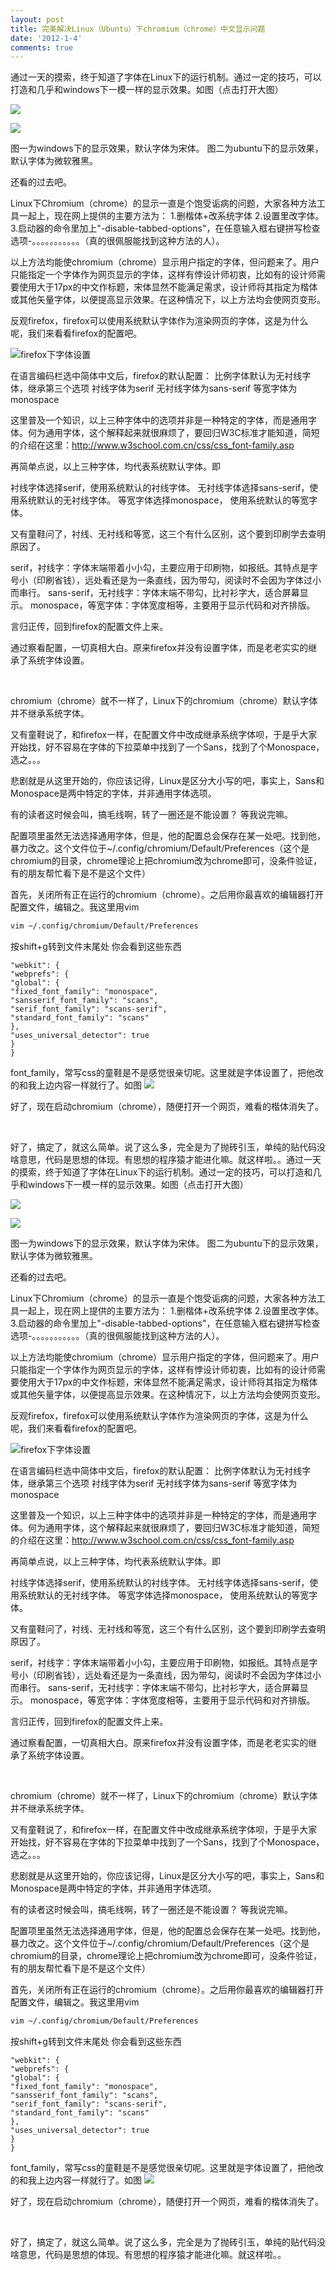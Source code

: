 ```yaml
---
layout: post
title: 完美解决Linux（Ubuntu）下chromium（chrome）中文显示问题
date: '2012-1-4'
comments: true
---
```

通过一天的摸索，终于知道了字体在Linux下的运行机制。通过一定的技巧，可以打造和几乎和windows下一模一样的显示效果。如图（点击打开大图）

![](/uploads/2012/01/windows.png)

![](/uploads/2012/01/ubuntu.png)

图一为windows下的显示效果，默认字体为宋体。
图二为ubuntu下的显示效果，默认字体为微软雅黑。

还看的过去吧。

Linux下Chromium（chrome）的显示一直是个饱受诟病的问题，大家各种方法工具一起上，现在网上提供的主要方法为：
1.删楷体+改系统字体
2.设置里改字体。
3.启动器的命令里加上"-disable-tabbed-options"，在任意输入框右键拼写检查选项-。。。。。。。。。。。（真的很佩服能找到这种方法的人）。

以上方法均能使chromium（chrome）显示用户指定的字体，但问题来了。用户只能指定一个字体作为网页显示的字体，这样有悖设计师初衷，比如有的设计师需要使用大于17px的中文作标题，宋体显然不能满足需求，设计师将其指定为楷体或其他矢量字体，以便提高显示效果。在这种情况下，以上方法均会使网页变形。

反观firefox，firefox可以使用系统默认字体作为渲染网页的字体，这是为什么呢，我们来看看firefox的配置吧。

![](/uploads/2012/01/Screenshot-2012-01-04-184249.png "firefox下字体设置" )

在语言编码栏选中简体中文后，firefox的默认配置：
比例字体默认为无衬线字体，继承第三个选项
衬线字体为serif
无衬线字体为sans-serif
等宽字体为monospace

这里普及一个知识，以上三种字体中的选项并非是一种特定的字体，而是通用字体。何为通用字体，这个解释起来就很麻烦了，要回归W3C标准才能知道，简短的介绍在这里：<a href="http://www.w3school.com.cn/css/css_font-family.asp">http://www.w3school.com.cn/css/css_font-family.asp</a>

再简单点说，以上三种字体，均代表系统默认字体。即

衬线字体选择serif，使用系统默认的衬线字体。
无衬线字体选择sans-serif，使用系统默认的无衬线字体。
等宽字体选择monospace， 使用系统默认的等宽字体。

又有童鞋问了，衬线、无衬线和等宽，这三个有什么区别，这个要到印刷学去查明原因了。

serif，衬线字：字体末端带着小小勾，主要应用于印刷物，如报纸。其特点是字号小（印刷省钱），远处看还是为一条直线，因为带勾，阅读时不会因为字体过小而串行。
sans-serif，无衬线字：字体末端不带勾，比衬衫字大，适合屏幕显示。
monospace，等宽字体：字体宽度相等，主要用于显示代码和对齐排版。

言归正传，回到firefox的配置文件上来。

通过察看配置，一切真相大白。原来firefox并没有设置字体，而是老老实实的继承了系统字体设置。

&nbsp;

chromium（chrome）就不一样了，Linux下的chromium（chrome）默认字体并不继承系统字体。

又有童鞋说了，和firefox一样，在配置文件中改成继承系统字体呗，于是乎大家开始找，好不容易在字体的下拉菜单中找到了一个Sans，找到了个Monospace，选之。。。

悲剧就是从这里开始的，你应该记得，Linux是区分大小写的吧，事实上，Sans和Monospace是两中特定的字体，并非通用字体选项。

有的读者这时候会叫，搞毛线啊，转了一圈还是不能设置？
等我说完嘛。

配置项里虽然无法选择通用字体，但是，他的配置总会保存在某一处吧。找到他，暴力改之。这个文件位于~/.config/chromium/Default/Preferences（这个是chromium的目录，chrome理论上把chromium改为chrome即可，没条件验证，有的朋友帮忙看下是不是这个文件）

首先，关闭所有正在运行的chromium（chrome）。之后用你最喜欢的编辑器打开配置文件，编辑之。我这里用vim

```bash
vim ~/.config/chromium/Default/Preferences
```
按shift+g转到文件末尾处
你会看到这些东西
```
"webkit": {
"webprefs": {
"global": {
"fixed_font_family": "monospace",
"sansserif_font_family": "scans",
"serif_font_family": "scans-serif",
"standard_font_family": "scans"
},
"uses_universal_detector": true
}
}
```
font_family，常写css的童鞋是不是感觉很亲切呢。这里就是字体设置了，把他改的和我上边内容一样就行了。如图
![](/uploads/2012/01/Screenshot-2012-01-04-190845.png)

好了，现在启动chromium（chrome），随便打开一个网页，难看的楷体消失了。

&nbsp;

好了，搞定了，就这么简单。说了这么多，完全是为了抛砖引玉，单纯的贴代码没啥意思，代码是思想的体现。有思想的程序猿才能进化嘛。就这样啦。。<!--:--><!--:en-->通过一天的摸索，终于知道了字体在Linux下的运行机制。通过一定的技巧，可以打造和几乎和windows下一模一样的显示效果。如图（点击打开大图）

![](/uploads/2012/01/windows.png)

![](/uploads/2012/01/ubuntu.png)

图一为windows下的显示效果，默认字体为宋体。
图二为ubuntu下的显示效果，默认字体为微软雅黑。

还看的过去吧。

Linux下Chromium（chrome）的显示一直是个饱受诟病的问题，大家各种方法工具一起上，现在网上提供的主要方法为：
1.删楷体+改系统字体
2.设置里改字体。
3.启动器的命令里加上"-disable-tabbed-options"，在任意输入框右键拼写检查选项-。。。。。。。。。。。（真的很佩服能找到这种方法的人）。

以上方法均能使chromium（chrome）显示用户指定的字体，但问题来了。用户只能指定一个字体作为网页显示的字体，这样有悖设计师初衷，比如有的设计师需要使用大于17px的中文作标题，宋体显然不能满足需求，设计师将其指定为楷体或其他矢量字体，以便提高显示效果。在这种情况下，以上方法均会使网页变形。

反观firefox，firefox可以使用系统默认字体作为渲染网页的字体，这是为什么呢，我们来看看firefox的配置吧。

![](/uploads/2012/01/Screenshot-2012-01-04-184249.png "firefox下字体设置")

在语言编码栏选中简体中文后，firefox的默认配置：
比例字体默认为无衬线字体，继承第三个选项
衬线字体为serif
无衬线字体为sans-serif
等宽字体为monospace

这里普及一个知识，以上三种字体中的选项并非是一种特定的字体，而是通用字体。何为通用字体，这个解释起来就很麻烦了，要回归W3C标准才能知道，简短的介绍在这里：<a href="http://www.w3school.com.cn/css/css_font-family.asp">http://www.w3school.com.cn/css/css_font-family.asp</a>

再简单点说，以上三种字体，均代表系统默认字体。即

衬线字体选择serif，使用系统默认的衬线字体。
无衬线字体选择sans-serif，使用系统默认的无衬线字体。
等宽字体选择monospace， 使用系统默认的等宽字体。

又有童鞋问了，衬线、无衬线和等宽，这三个有什么区别，这个要到印刷学去查明原因了。

serif，衬线字：字体末端带着小小勾，主要应用于印刷物，如报纸。其特点是字号小（印刷省钱），远处看还是为一条直线，因为带勾，阅读时不会因为字体过小而串行。
sans-serif，无衬线字：字体末端不带勾，比衬衫字大，适合屏幕显示。
monospace，等宽字体：字体宽度相等，主要用于显示代码和对齐排版。

言归正传，回到firefox的配置文件上来。

通过察看配置，一切真相大白。原来firefox并没有设置字体，而是老老实实的继承了系统字体设置。

&nbsp;

chromium（chrome）就不一样了，Linux下的chromium（chrome）默认字体并不继承系统字体。

又有童鞋说了，和firefox一样，在配置文件中改成继承系统字体呗，于是乎大家开始找，好不容易在字体的下拉菜单中找到了一个Sans，找到了个Monospace，选之。。。

悲剧就是从这里开始的，你应该记得，Linux是区分大小写的吧，事实上，Sans和Monospace是两中特定的字体，并非通用字体选项。

有的读者这时候会叫，搞毛线啊，转了一圈还是不能设置？
等我说完嘛。

配置项里虽然无法选择通用字体，但是，他的配置总会保存在某一处吧。找到他，暴力改之。这个文件位于~/.config/chromium/Default/Preferences（这个是chromium的目录，chrome理论上把chromium改为chrome即可，没条件验证，有的朋友帮忙看下是不是这个文件）

首先，关闭所有正在运行的chromium（chrome）。之后用你最喜欢的编辑器打开配置文件，编辑之。我这里用vim

```bash
vim ~/.config/chromium/Default/Preferences
```
按shift+g转到文件末尾处
你会看到这些东西
```
"webkit": {
"webprefs": {
"global": {
"fixed_font_family": "monospace",
"sansserif_font_family": "scans",
"serif_font_family": "scans-serif",
"standard_font_family": "scans"
},
"uses_universal_detector": true
}
}
```
font_family，常写css的童鞋是不是感觉很亲切呢。这里就是字体设置了，把他改的和我上边内容一样就行了。如图
![](/uploads/2012/01/Screenshot-2012-01-04-190845.png)

好了，现在启动chromium（chrome），随便打开一个网页，难看的楷体消失了。

&nbsp;

好了，搞定了，就这么简单。说了这么多，完全是为了抛砖引玉，单纯的贴代码没啥意思，代码是思想的体现。有思想的程序猿才能进化嘛。就这样啦。。